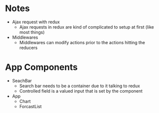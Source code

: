 # Notes

- Ajax request with redux
    - Ajax requests in redux are kind of complicated to setup at first (like most things)
- Middlewares
    - Middlewares can modify actions prior to the actions hitting the reducers

# App Components
- SeachBar
    - Search bar needs to be a container due to it talking to redux
    - Controlled field is a valued input that is set by the component
- App
    - Chart
    - ForcastList